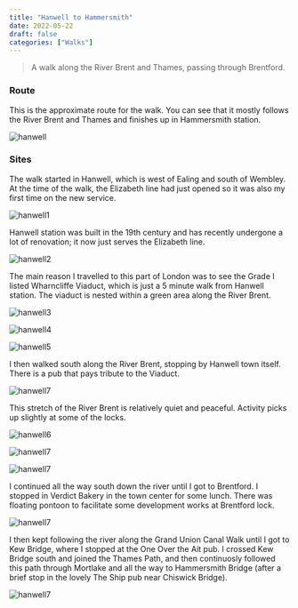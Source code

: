 ```yaml
---
title: "Hanwell to Hammersmith"
date: 2022-05-22
draft: false
categories: ["Walks"]
---
```


> A walk along the River Brent and Thames, passing through Brentford.

### Route

This is the approximate route for the walk. You can see that it mostly follows the River Brent and Thames and finishes up in Hammersmith station.

![hanwell](/hanwell_walk.jpg)

### Sites

The walk started in Hanwell, which is west of Ealing and south of Wembley. At the time of the walk, the Elizabeth line had just opened so it was also my first time on the new service.

![hanwell1](/hanwell1.jpg)

Hanwell station was built in the 19th century and has recently undergone a lot of renovation; it now just serves the Elizabeth line.

![hanwell2](/hanwell2.jpg)

The main reason I travelled to this part of London was to see the Grade I listed Wharncliffe Viaduct, which is just a 5 minute walk from Hanwell station. The viaduct is nested within a green area along the River Brent. 

![hanwell3](/hanwell3.jpg)

![hanwell4](/hanwell4.jpg)

![hanwell5](/hanwell5.jpg)

I then walked south along the River Brent, stopping by Hanwell town itself. There is a pub that pays tribute to the Viaduct. 

![hanwell7](/hanwell7.jpg)

This stretch of the River Brent is relatively quiet and peaceful. Activity picks up slightly at some of the locks.

![hanwell6](/hanwell6.jpg)

![hanwell7](/hanwell8.jpg)

![hanwell7](/hanwell9.jpg)


I continued all the way south down the river until I got to Brentford. I stopped in Verdict Bakery in the town center for some lunch. There was floating pontoon to facilitate some development works at Brentford lock.

![hanwell7](/hanwell10.jpg)

I then kept following the river along the Grand Union Canal Walk until I got to Kew Bridge, where I stopped at the One Over the Ait pub. I crossed Kew Bridge south and joined the Thames Path, and then continuosly followed this path through Mortlake and all the way to Hammersmith Bridge (after a brief stop in the lovely The Ship pub near Chiswick Bridge). 

![hanwell7](/hanwell11.jpg)